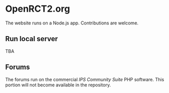 # OpenRCT2.org
The website runs on a Node.js app. Contributions are welcome.

## Run local server
TBA

## Forums
The forums run on the commercial *IPS Community Suite* PHP software. This portion will not become available in the repository.
